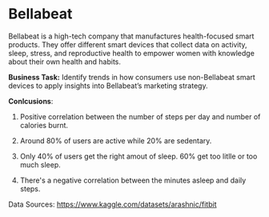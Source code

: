 # Bellabeat

Bellabeat is a high-tech company that manufactures health-focused smart products.
They offer different smart devices that collect data on activity, sleep, stress, and reproductive health to empower women with knowledge about their own health and habits.


**Business Task:** Identify trends in how consumers use non-Bellabeat smart devices to apply insights into Bellabeat’s marketing strategy.

**Conlcusions**:

1) Positive correlation between the number of steps per day and number of calories burnt.

2) Around 80% of users are active while 20% are sedentary.

3) Only 40% of users get the right amout of sleep. 60% get too litlle or too much sleep.

4) There's a negative correlation between the minutes asleep and daily steps.

Data Sources:
https://www.kaggle.com/datasets/arashnic/fitbit



